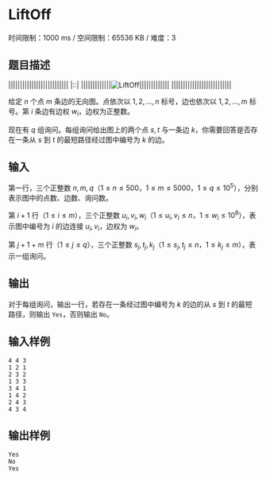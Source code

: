 # LiftOff

时间限制：1000 ms / 空间限制：65536 KB / 难度：3

## 题目描述

||||||||||||||||||||||||||
|::|
|||||||||||||![LiftOff](https://arcwiki.mcd.blue/images/9/99/Songs_liftoff.jpg)|||||||||||||
||||||||||||||||||||||||||

给定 $n$ 个点 $m$ 条边的无向图。点依次以 $1, 2, \dots, n$ 标号，边也依次以 $1, 2, \dots, m$ 标号。第 $i$ 条边有边权 $w_i$，边权为正整数。

现在有 $q$ 组询问。每组询问给出图上的两个点 $s, t$ 与一条边 $k$，你需要回答是否存在一条从 $s$ 到 $t$ 的最短路径经过图中编号为 $k$ 的边。

## 输入

第一行，三个正整数 $n, m, q$（$1\leq n\leq 500$，$1\leq m\leq 5000$，$1\leq q\leq 10^5$），分别表示图中的点数、边数、询问数。

第 $i+1$ 行（$1\leq i\leq m$），三个正整数 $u_i, v_i, w_i$（$1\leq u_i, v_i\leq n$，$1\leq w_i\leq 10^6$），表示图中编号为 $i$ 的边连接 $u_i, v_i$，边权为 $w_i$。

第 $j+1+m$ 行（$1\leq j\leq q$），三个正整数 $s_j, t_j, k_j$（$1\leq s_j, t_j\leq n$，$1\leq k_j\leq m$），表示一组询问。

## 输出

对于每组询问，输出一行，若存在一条经过图中编号为 $k$ 的边的从 $s$ 到 $t$ 的最短路径，则输出 `Yes`，否则输出 `No`。

## 输入样例

    4 4 3
    1 2 1
    2 3 2
    1 3 3
    3 4 1
    1 4 2
    2 4 3
    4 3 4

## 输出样例

    Yes
    No
    Yes
